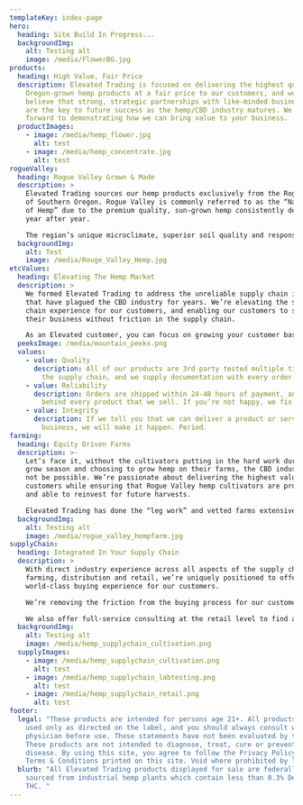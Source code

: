 ```yaml
---
templateKey: index-page
hero:
  heading: Site Build In Progress...
  backgroundImg:
    alt: Testing alt
    image: /media/FlowerBG.jpg
products:
  heading: High Value, Fair Price
  description: Elevated Trading is focused on delivering the highest quality,
    Oregon-grown hemp products at a fair price to our customers, and we firmly
    believe that strong, strategic partnerships with like-minded business owners
    are the key to future success as the hemp/CBD industry matures. We look
    forward to demonstrating how we can bring value to your business.
  productImages:
    - image: /media/hemp_flower.jpg
      alt: test
    - image: /media/hemp_concentrate.jpg
      alt: test
rogueValley:
  heading: Rogue Valley Grown & Made
  description: >
    Elevated Trading sources our hemp products exclusively from the Rogue Valley
    of Southern Oregon. Rogue Valley is commonly referred to as the “Napa Valley
    of Hemp” due to the premium quality, sun-grown hemp consistently delivered
    year after year. 

    The region’s unique microclimate, superior soil quality and responsible farming practices all unite to deliver a CBD product that simply outperforms other regions in the United States.
  backgroundImg:
    alt: Test
    image: /media/Rouge_Valley_Hemp.jpg
etcValues:
  heading: Elevating The Hemp Market
  description: >
    We formed Elevated Trading to address the unreliable supply chain issues
    that have plagued the CBD industry for years. We’re elevating the supply
    chain experience for our customers, and enabling our customers to scale
    their business without friction in the supply chain. 

    As an Elevated customer, you can focus on growing your customer base knowing we’re hard at work ensuring the highest quality and reliability of every product that we supply for your business.
  peeksImage: /media/mountain_peeks.png
  values:
    - value: Quality
      description: All of our products are 3rd party tested multiple times throughout
        the supply chain, and we supply documentation with every order.
    - value: Reliability
      description: Orders are shipped within 24-48 hours of payment, and we stand
        behind every product that we sell. If you’re not happy, we fix it
    - value: Integrity
      description: If we tell you that we can deliver a product or service for your
        business, we will make it happen. Period.
farming:
  heading: Equity Driven Farms
  description: >-
    Let’s face it, without the cultivators putting in the hard work during the
    grow season and choosing to grow hemp on their farms, the CBD industry would
    not be possible. We’re passionate about delivering the highest value for our
    customers while ensuring that Rogue Valley hemp cultivators are profitable
    and able to reinvest for future harvests.

    Elevated Trading has done the “leg work” and vetted farms extensively to form strategic partnerships with the premier grow operations and extraction facilities in Southern Oregon. Our customers are welcome to visit our farms and extraction facilities to see how much care and effort goes into maintaining a premium, compliant, and consistent portfolio of products.
  backgroundImg:
    alt: Testing alt
    image: /media/rogue_valley_hempfarm.jpg
supplyChain:
  heading: Integrated In Your Supply Chain
  description: >
    With direct industry experience across all aspects of the supply chain, from
    farming, distribution and retail, we’re uniquely positioned to offer a
    world-class buying experience for our customers.  

    We’re removing the friction from the buying process for our customers that want high value products but don’t have the time and/or staff to form strategic partnerships directly at the source.

    We also offer full-service consulting at the retail level to find a profitable product mix that will satisfy your customers while maintaining the unique essence of your retail brand. We don’t just sell products, we solve problems.  
  backgroundImg:
    alt: Testing alt
    image: /media/hemp_supplychain_cultivation.png
  supplyImages:
    - image: /media/hemp_supplychain_cultivation.png
      alt: test
    - image: /media/hemp_supplychain_labtesting.png
      alt: test
    - image: /media/hemp_supplychain_retail.png
      alt: test
footer:
  legal: "These products are intended for persons age 21+. All products should be
    used only as directed on the label, and you should always consult with a
    physician before use. These statements have not been evaluated by the FDA.
    These products are not intended to diagnose, treat, cure or prevent any
    disease. By using this site, you agree to follow the Privacy Policy and all
    Terms & Conditions printed on this site. Void where prohibited by law. "
  blurb: "All Elevated Trading products displayed for sale are federally legal and
    sourced from industrial hemp plants which contain less than 0.3% Delta-9
    THC. "
---
```

